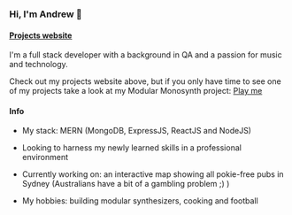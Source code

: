 ### Hi, I'm Andrew 👋

#### [Projects website](https://andrewmiller-projects.netlify.app/)

I'm a full stack developer with a background in QA and a passion for music and technology.

Check out my projects website above, but if you only have time to see one of my projects take a look at my Modular Monosynth project: [Play me](https://modular-monosynth.netlify.app/)

#### Info

- My stack: MERN (MongoDB, ExpressJS, ReactJS and NodeJS)

- Looking to harness my newly learned skills in a professional environment

- Currently working on: an interactive map showing all pokie-free pubs in Sydney (Australians have a bit of a gambling problem ;) )

- My hobbies: building modular synthesizers, cooking and football 
